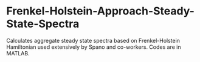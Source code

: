 # Frenkel-Holstein-Approach-Steady-State-Spectra
Calculates aggregate steady state spectra based on Frenkel-Holstein Hamiltonian used extensively by Spano and co-workers. Codes are in MATLAB.
